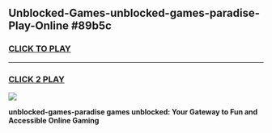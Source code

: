 
## Unblocked-Games-unblocked-games-paradise-Play-Online #89b5c
<h3>
<a href="https://news.freeplayer.one?title=unblocked-games-paradise&ref=3">CLICK TO PLAY</a></h3>
<hr>

<h3>
<a href="https://news.freeplayer.one?title=unblocked-games-paradise&ref=3">CLICK 2 PLAY</a>
  
</h3>

<a href="https://news.freeplayer.one?title=unblocked-games-paradise&ref=3"><img src="https://clearcache.store/games.png"></a>


**unblocked-games-paradise games unblocked: Your Gateway to Fun and Accessible Online Gaming**

